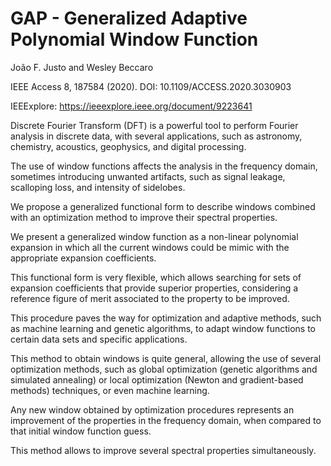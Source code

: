 # GAP - Generalized Adaptive Polynomial Window Function

João F. Justo and Wesley Beccaro 

IEEE Access 8, 187584 (2020).  DOI: 10.1109/ACCESS.2020.3030903

IEEExplore: https://ieeexplore.ieee.org/document/9223641


Discrete Fourier Transform (DFT) is a powerful tool to perform Fourier analysis in discrete data, with several applications, such as astronomy, chemistry, acoustics, geophysics, and digital processing.

The use of window functions affects the analysis in the frequency domain, sometimes introducing unwanted artifacts, such as signal leakage, scalloping loss, and intensity of sidelobes.

We propose a generalized functional form to describe windows combined with an optimization method to improve their spectral properties.

We present a generalized window function as a non-linear polynomial expansion in which all the current windows could be mimic with the appropriate expansion coefficients. 

This functional form is very flexible, which allows searching for sets of expansion coefficients that provide superior properties, considering a reference figure of merit associated to the property to be improved. 

This procedure paves the way for optimization and adaptive methods, such as machine learning and genetic algorithms, to adapt window functions to certain data sets and specific applications. 

This method to obtain windows is quite general, allowing the use of several optimization methods, such as global optimization (genetic algorithms and simulated annealing) or local optimization (Newton and gradient-based methods) techniques, or even machine learning.

Any new window obtained by optimization procedures represents an improvement of the properties in the frequency domain, when compared to that initial window function guess.

This method allows to improve several spectral properties simultaneously.
